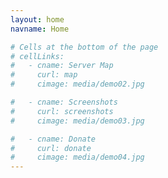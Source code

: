 ```yaml
---
layout: home
navname: Home

# Cells at the bottom of the page
# cellLinks:
#   - cname: Server Map
#     curl: map
#     cimage: media/demo02.jpg

#   - cname: Screenshots
#     curl: screenshots
#     cimage: media/demo03.jpg

#   - cname: Donate
#     curl: donate
#     cimage: media/demo04.jpg
---
```

